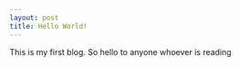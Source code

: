 ```yaml
---
layout: post
title: Hello World!
---
```

This is my first blog. So hello to anyone whoever is reading
